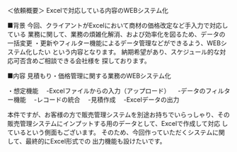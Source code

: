 ＜依頼概要＞
Excelで対応している内容のWEBシステム化

■背景
今回、クライアントがExcelにおいて商材の価格改定など手入力で対応している
業務に関して、業務の煩雑化解消、および効率化を図るため、データの一括変更
・更新やフィルター機能によるデータ管理などができるよう、WEBシステム化したい
という内容となります。
納期希望があり、スケジュール的な対応可否含めご相談できる会社様を
探しております。

■内容
見積もり・価格管理に関する業務のWEBシステム化

・想定機能
　-Excelファイルからの入力（アップロード）
　-データのフィルター機能
　-レコードの統合
　-見積作成
　-Excelデータの出力

本件ですが、お客様の方で販売管理システムを別途お持ちでいらっしゃり、その
販売管理システムにインプットする用のデータとして、Excelで作成して対応
しているという側面もございます。
そのため、今回作っていただくシステムに関して、最終的にExcel形式での
出力機能も設けたいです。
